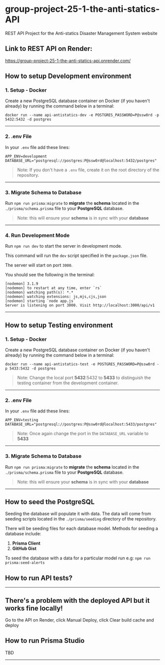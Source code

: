 # group-project-25-1-the-anti-statics-API


REST API Project for the Anti-statics Disaster Management
System website

## Link to REST API on Render:
https://group-project-25-1-the-anti-statics-api.onrender.com/

## How to setup Development environment

### 1. Setup - Docker

Create a new PostgreSQL database container on Docker (if you haven't already) by running the command below in a terminal:
```
docker run --name api-antistatics-dev -e POSTGRES_PASSWORD=P@ssw0rd -p 5432:5432 -d postgres
```
---

### 2. .env File
In your `.env` file add these lines:

```
APP_ENV=development
DATABASE_URL="postgresql://postgres:P@ssw0rd@localhost:5432/postgres"
```
> Note: If you don't have a `.env` file, create it on the root directory of the repository.

---

### 3. Migrate Schema to Database
Run `npm run prisma:migrate` to **migrate** the **schema** located in the `./prisma/schema.prisma` file to your **PostgreSQL** database.

> Note: this will ensure your **schema** is in sync with your **database**

---

### 4. Run Development Mode

Run `npm run dev` to start the server in development mode.

This command will run the `dev` script specified in the `package.json` file.

The server will start on port `3000`.

You should see the following in the terminal: 
```
[nodemon] 3.1.9
[nodemon] to restart at any time, enter `rs`
[nodemon] watching path(s): *.*
[nodemon] watching extensions: js,mjs,cjs,json
[nodemon] starting `node app.js`
Server is listening on port 3000. Visit http://localhost:3000/api/v1
```

---

## How to setup Testing environment

### 1. Setup - Docker

Create a new PostgreSQL database container on Docker (if you haven't already) by running the command below in a terminal:
```
docker run --name api-antistatics-test -e POSTGRES_PASSWORD=P@ssw0rd -p 5433:5432 -d postgres
```
> Note: Change the local port **5432**:5432 to **5433** to distinguish the testing container from the development container.
---

### 2. .env File
In your `.env` file add these lines:

```
APP_ENV=testing
DATABASE_URL="postgresql://postgres:P@ssw0rd@localhost:5433/postgres"
```
> Note: Once again change the port in the `DATABASE_URL` variable to **5433**

---

### 3. Migrate Schema to Database
Run `npm run prisma:migrate` to **migrate** the **schema** located in the `./prisma/schema.prisma` file to your **PostgreSQL** database.

> Note: this will ensure your **schema** is in sync with your **database**

---

## How to seed the PostgreSQL

Seeding the database will populate it with data. The data will come from seeding scripts located in the `./prisma/seeding` directory of the repository.

There will be seeding files for each database model. Methods for seeding a database include:

1. **Prisma Client**
2. **GitHub Gist**

To seed the database with a data for a particular model run e.g: `npm run prisma:seed-alerts`

## How to run API tests?

---

## There's a problem with the deployed API but it works fine locally!
Go to the API on Render, click Manual Deploy, click Clear build cache and deploy

## How to run Prisma Studio
TBD

---

